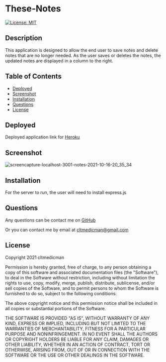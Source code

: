 
  # These-Notes

  [![License: MIT](https://img.shields.io/badge/License-MIT-yellow.svg)](https://opensource.org/licenses/MIT)

  ## Description

  This application is designed to allow the end user to save notes and delete notes that are no longer needed. As the user saves or deletes the notes, the updated notes are displayed in a column to the right.

  ## Table of Contents
  - [Deployed](#deployed)
  - [Screenshot](#screenshot)
  - [Installation](#installation)
  - [Questions](#questions)
  - [License](#license)

  ## Deployed
  
  Deployed application link for [Heroku](https://note-taker-cltmedicman.herokuapp.com/)

  ## Screenshot
  
  ![screencapture-localhost-3001-notes-2021-10-16-20_35_34](https://user-images.githubusercontent.com/79491454/137605600-12fc57b3-d85a-446f-902e-c6db6cf40a1d.png)

  ## Installation

  For the server to run, the user will need to install express.js

  ## Questions

  Any questions can be contact me on [GitHub](https://github.com/cltmedicman)

  Or you can contact me by email at [cltmedicman@gmail.com](mailto:cltmedicman@gmail.com)

  ## License

  Copyright 2021 cltmedicman

Permission is hereby granted, free of charge, to any person obtaining a copy of this software and associated documentation files (the "Software"), to deal in the Software without restriction, including without limitation the rights to use, copy, modify, merge, publish, distribute, sublicense, and/or sell copies of the Software, and to permit persons to whom the Software is furnished to do so, subject to the following conditions:

The above copyright notice and this permission notice shall be included in all copies or substantial portions of the Software.

THE SOFTWARE IS PROVIDED "AS IS", WITHOUT WARRANTY OF ANY KIND, EXPRESS OR IMPLIED, INCLUDING BUT NOT LIMITED TO THE WARRANTIES OF MERCHANTABILITY, FITNESS FOR A PARTICULAR PURPOSE AND NONINFRINGEMENT. IN NO EVENT SHALL THE AUTHORS OR COPYRIGHT HOLDERS BE LIABLE FOR ANY CLAIM, DAMAGES OR OTHER LIABILITY, WHETHER IN AN ACTION OF CONTRACT, TORT OR OTHERWISE, ARISING FROM, OUT OF OR IN CONNECTION WITH THE SOFTWARE OR THE USE OR OTHER DEALINGS IN THE SOFTWARE.
  
